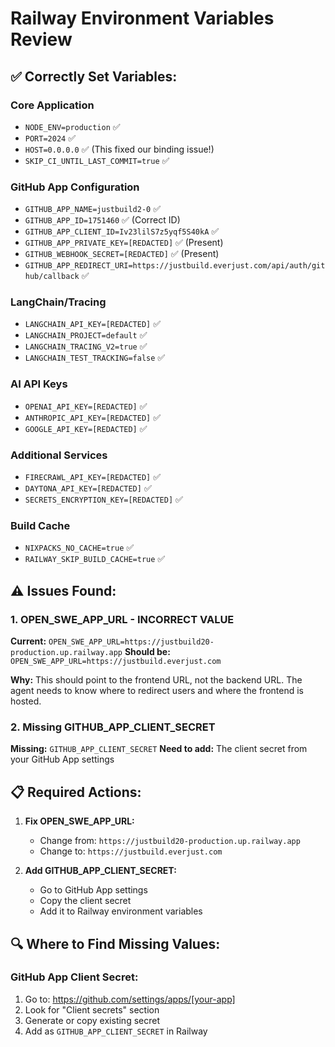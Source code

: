 # Railway Environment Variables Review

## ✅ **Correctly Set Variables:**

### Core Application

- `NODE_ENV=production` ✅
- `PORT=2024` ✅
- `HOST=0.0.0.0` ✅ (This fixed our binding issue!)
- `SKIP_CI_UNTIL_LAST_COMMIT=true` ✅

### GitHub App Configuration

- `GITHUB_APP_NAME=justbuild2-0` ✅
- `GITHUB_APP_ID=1751460` ✅ (Correct ID)
- `GITHUB_APP_CLIENT_ID=Iv23lilS7z5yqf5S40kA` ✅
- `GITHUB_APP_PRIVATE_KEY=[REDACTED]` ✅ (Present)
- `GITHUB_WEBHOOK_SECRET=[REDACTED]` ✅ (Present)
- `GITHUB_APP_REDIRECT_URI=https://justbuild.everjust.com/api/auth/github/callback` ✅

### LangChain/Tracing

- `LANGCHAIN_API_KEY=[REDACTED]` ✅
- `LANGCHAIN_PROJECT=default` ✅
- `LANGCHAIN_TRACING_V2=true` ✅
- `LANGCHAIN_TEST_TRACKING=false` ✅

### AI API Keys

- `OPENAI_API_KEY=[REDACTED]` ✅
- `ANTHROPIC_API_KEY=[REDACTED]` ✅
- `GOOGLE_API_KEY=[REDACTED]` ✅

### Additional Services

- `FIRECRAWL_API_KEY=[REDACTED]` ✅
- `DAYTONA_API_KEY=[REDACTED]` ✅
- `SECRETS_ENCRYPTION_KEY=[REDACTED]` ✅

### Build Cache

- `NIXPACKS_NO_CACHE=true` ✅
- `RAILWAY_SKIP_BUILD_CACHE=true` ✅

## ⚠️ **Issues Found:**

### 1. OPEN_SWE_APP_URL - INCORRECT VALUE

**Current:** `OPEN_SWE_APP_URL=https://justbuild20-production.up.railway.app`
**Should be:** `OPEN_SWE_APP_URL=https://justbuild.everjust.com`

**Why:** This should point to the frontend URL, not the backend URL. The agent needs to know where to redirect users and where the frontend is hosted.

### 2. Missing GITHUB_APP_CLIENT_SECRET

**Missing:** `GITHUB_APP_CLIENT_SECRET`
**Need to add:** The client secret from your GitHub App settings

## 📋 **Required Actions:**

1. **Fix OPEN_SWE_APP_URL:**
   - Change from: `https://justbuild20-production.up.railway.app`
   - Change to: `https://justbuild.everjust.com`

2. **Add GITHUB_APP_CLIENT_SECRET:**
   - Go to GitHub App settings
   - Copy the client secret
   - Add it to Railway environment variables

## 🔍 **Where to Find Missing Values:**

### GitHub App Client Secret:

1. Go to: https://github.com/settings/apps/[your-app]
2. Look for "Client secrets" section
3. Generate or copy existing secret
4. Add as `GITHUB_APP_CLIENT_SECRET` in Railway
